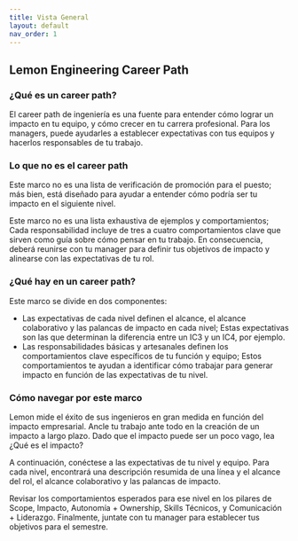 ```yaml
---
title: Vista General
layout: default
nav_order: 1
---
```


## Lemon Engineering Career Path

### ¿Qué es un career path?
El career path de ingeniería es una fuente para entender cómo lograr un impacto en tu equipo, y cómo crecer en tu carrera profesional. Para los managers, puede ayudarles a establecer expectativas con tus equipos y hacerlos responsables de tu trabajo.

### Lo que no es el career path
Este marco no es una lista de verificación de promoción para el puesto; más bien, está diseñado para ayudar a entender cómo podría ser tu impacto en el siguiente nivel.

Este marco no es una lista exhaustiva de ejemplos y comportamientos; Cada responsabilidad incluye de tres a cuatro comportamientos clave que sirven como guía sobre cómo pensar en tu trabajo. En consecuencia, deberá reunirse con tu manager para definir tus objetivos de impacto y alinearse con las expectativas de tu rol.

### ¿Qué hay en un career path?
Este marco se divide en dos componentes:

- Las expectativas de cada nivel definen el alcance, el alcance colaborativo y las palancas de impacto en cada nivel; Estas expectativas son las que determinan la diferencia entre un IC3 y un IC4, por ejemplo.
- Las responsabilidades básicas y artesanales definen los comportamientos clave específicos de tu función y equipo; Estos comportamientos te ayudan a identificar cómo trabajar para generar impacto en función de las expectativas de tu nivel.

### Cómo navegar por este marco
Lemon mide el éxito de sus ingenieros en gran medida en función del impacto empresarial. Ancle tu trabajo ante todo en la creación de un impacto a largo plazo. Dado que el impacto puede ser un poco vago, lea ¿Qué es el impacto?

A continuación, conéctese a las expectativas de tu nivel y equipo. Para cada nivel, encontrará una descripción resumida de una línea y el alcance del rol, el alcance colaborativo y las palancas de impacto.

Revisar los comportamientos esperados para ese nivel en los pilares de Scope, Impacto, Autonomía + Ownership, Skills Técnicos, y Comunicación + Liderazgo. Finalmente, juntate con tu manager para establecer tus objetivos para el semestre.
